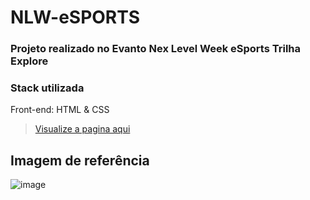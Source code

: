 # NLW-eSPORTS

<h3>Projeto realizado no Evanto Nex Level Week eSports Trilha Explore</h3>

<h3>Stack utilizada</h3>

Front-end: HTML & CSS

> <a href="https://chimerical-kitsune-4a68a8.netlify.app/" target="_blank">Visualize a pagina aqui</a>

<h2>Imagem de referência</h2>


![image](https://user-images.githubusercontent.com/108701750/190295166-6f0144e2-84fd-4c8c-87cc-a15450d54e85.png)
